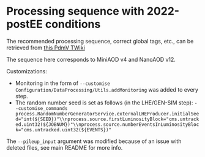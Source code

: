 # Processing sequence with 2022-postEE conditions

The recommended processing sequence, correct global tags, etc., can be retrieved from [this PdmV TWiki](https://twiki.cern.ch/twiki/bin/view/CMS/PdmVRun3Analysis#Recipes_for_Run3Summer22_and_Run)

The sequence here corresponds to MiniAOD v4 and NanoAOD v12.

Customizations:
- Monitoring in the form of `--customise Configuration/DataProcessing/Utils.addMonitoring` was added to every step.
- The random number seed is set as follows (in the LHE/GEN-SIM step): `--customise_commands process.RandomNumberGeneratorService.externalLHEProducer.initialSeed="int(${SEED})"\\nprocess.source.firstLuminosityBlock="cms.untracked.uint32(${JOBNUM})"\\nprocess.source.numberEventsInLuminosityBlock="cms.untracked.uint32(${EVENTS})"`

The `--pileup_input` argument was modified because of an issue with deleted files,
see main README for more info.
